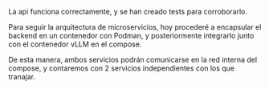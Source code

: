 La api funciona correctamente, y se han creado tests para corroborarlo.

Para seguir la arquitectura de microservicios, hoy procederé a encapsular el backend en un contenedor con Podman, y posteriormente integrarlo junto con el contenedor vLLM en el compose. 

De esta manera, ambos servicios podrán comunicarse en la red interna del compose, y contaremos con 2 servicios independientes con los que tranajar.